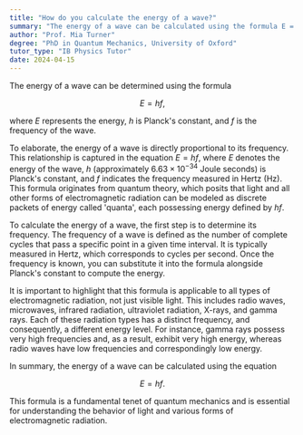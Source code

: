 ```yaml
---
title: "How do you calculate the energy of a wave?"
summary: "The energy of a wave can be calculated using the formula E = hf, where E is energy, h is Planck's constant, and f is frequency."
author: "Prof. Mia Turner"
degree: "PhD in Quantum Mechanics, University of Oxford"
tutor_type: "IB Physics Tutor"
date: 2024-04-15
---
```


The energy of a wave can be determined using the formula 

$$
E = hf,
$$ 

where $E$ represents the energy, $h$ is Planck's constant, and $f$ is the frequency of the wave.

To elaborate, the energy of a wave is directly proportional to its frequency. This relationship is captured in the equation $E = hf$, where $E$ denotes the energy of the wave, $h$ (approximately $6.63 \times 10^{-34}$ Joule seconds) is Planck's constant, and $f$ indicates the frequency measured in Hertz (Hz). This formula originates from quantum theory, which posits that light and all other forms of electromagnetic radiation can be modeled as discrete packets of energy called 'quanta', each possessing energy defined by $hf$.

To calculate the energy of a wave, the first step is to determine its frequency. The frequency of a wave is defined as the number of complete cycles that pass a specific point in a given time interval. It is typically measured in Hertz, which corresponds to cycles per second. Once the frequency is known, you can substitute it into the formula alongside Planck's constant to compute the energy.

It is important to highlight that this formula is applicable to all types of electromagnetic radiation, not just visible light. This includes radio waves, microwaves, infrared radiation, ultraviolet radiation, X-rays, and gamma rays. Each of these radiation types has a distinct frequency, and consequently, a different energy level. For instance, gamma rays possess very high frequencies and, as a result, exhibit very high energy, whereas radio waves have low frequencies and correspondingly low energy.

In summary, the energy of a wave can be calculated using the equation 

$$
E = hf.
$$ 

This formula is a fundamental tenet of quantum mechanics and is essential for understanding the behavior of light and various forms of electromagnetic radiation.
    